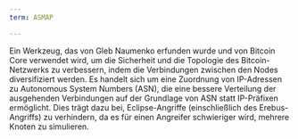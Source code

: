 ```yaml
---
term: ASMAP

---
```

Ein Werkzeug, das von Gleb Naumenko erfunden wurde und von Bitcoin Core verwendet wird, um die Sicherheit und die Topologie des Bitcoin-Netzwerks zu verbessern, indem die Verbindungen zwischen den Nodes diversifiziert werden. Es handelt sich um eine Zuordnung von IP-Adressen zu Autonomous System Numbers (ASN), die eine bessere Verteilung der ausgehenden Verbindungen auf der Grundlage von ASN statt IP-Präfixen ermöglicht. Dies trägt dazu bei, Eclipse-Angriffe (einschließlich des Erebus-Angriffs) zu verhindern, da es für einen Angreifer schwieriger wird, mehrere Knoten zu simulieren.